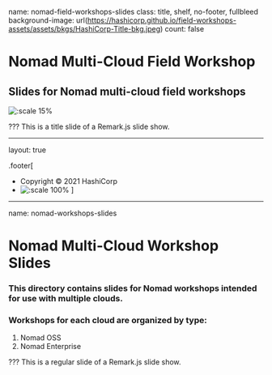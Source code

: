 name: nomad-field-workshops-slides
class: title, shelf, no-footer, fullbleed
background-image: url(https://hashicorp.github.io/field-workshops-assets/assets/bkgs/HashiCorp-Title-bkg.jpeg)
count: false


# Nomad Multi-Cloud Field Workshop
## Slides for Nomad multi-cloud field workshops

![:scale 15%](https://hashicorp.github.io/field-workshops-assets/assets/logos/logo_nomad.png)

???
This is a title slide of a Remark.js slide show.

---
layout: true

.footer[
- Copyright © 2021 HashiCorp
- ![:scale 100%](https://hashicorp.github.io/field-workshops-assets/assets/logos/HashiCorp_Icon_Black.svg)
]

---
name: nomad-workshops-slides
# Nomad Multi-Cloud Workshop Slides
### This directory contains slides for Nomad workshops intended for use with multiple clouds.
### Workshops for each cloud are organized by type:
  1. Nomad OSS
  1. Nomad Enterprise

???
This is a regular slide of a Remark.js slide show.
